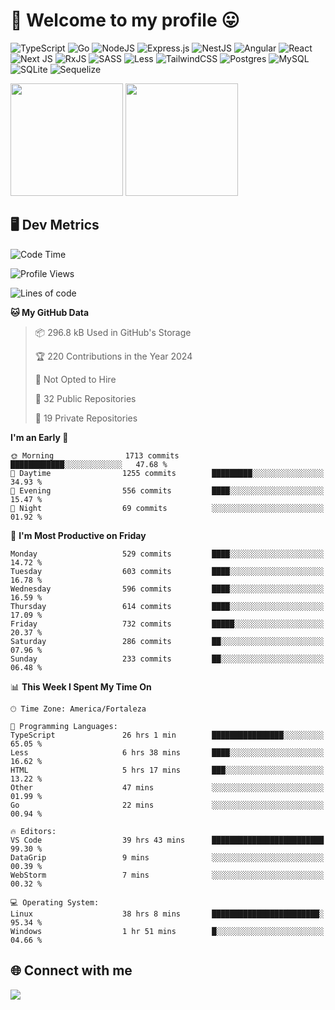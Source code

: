 # 🎉 Welcome to my profile 😛

![TypeScript](https://img.shields.io/badge/typescript-%23007ACC.svg?style=for-the-badge&logo=typescript&logoColor=white)
![Go](https://img.shields.io/badge/go-%2300ADD8.svg?style=for-the-badge&logo=go&logoColor=white)
![NodeJS](https://img.shields.io/badge/node.js-6DA55F?style=for-the-badge&logo=node.js&logoColor=white)
![Express.js](https://img.shields.io/badge/express.js-%23404d59.svg?style=for-the-badge&logo=express&logoColor=%2361DAFB)
![NestJS](https://img.shields.io/badge/nestjs-%23E0234E.svg?style=for-the-badge&logo=nestjs&logoColor=white)
![Angular](https://img.shields.io/badge/angular-%23DD0031.svg?style=for-the-badge&logo=angular&logoColor=white)
![React](https://img.shields.io/badge/react-%2320232a.svg?style=for-the-badge&logo=react&logoColor=%2361DAFB)
![Next JS](https://img.shields.io/badge/Next-black?style=for-the-badge&logo=next.js&logoColor=white)
![RxJS](https://img.shields.io/badge/rxjs-%23B7178C.svg?style=for-the-badge&logo=reactivex&logoColor=white)
![SASS](https://img.shields.io/badge/SASS-hotpink.svg?style=for-the-badge&logo=SASS&logoColor=white)
![Less](https://img.shields.io/badge/less-2B4C80?style=for-the-badge&logo=less&logoColor=white)
![TailwindCSS](https://img.shields.io/badge/tailwindcss-%2338B2AC.svg?style=for-the-badge&logo=tailwind-css&logoColor=white)
![Postgres](https://img.shields.io/badge/postgres-%23316192.svg?style=for-the-badge&logo=postgresql&logoColor=white)
![MySQL](https://img.shields.io/badge/mysql-4479A1.svg?style=for-the-badge&logo=mysql&logoColor=white)
![SQLite](https://img.shields.io/badge/sqlite-%2307405e.svg?style=for-the-badge&logo=sqlite&logoColor=white)
![Sequelize](https://img.shields.io/badge/Sequelize-52B0E7?style=for-the-badge&logo=Sequelize&logoColor=white)

<div>
  <img height="180em" src="https://github-readme-stats.vercel.app/api?username=VinicciusSantos&include_all_commits=true&count_private=true&theme=github_dark"/>
  <img height="180em" src="https://github-readme-stats.vercel.app/api/top-langs/?username=VinicciusSantos&langs_count=6&layout=compact&include_all_commits=true&count_private=true&theme=github_dark"/>
</div>

## 🖥️ Dev Metrics

<!--START_SECTION:waka-->
![Code Time](http://img.shields.io/badge/Code%20Time-1%2C816%20hrs%201%20min-blue)

![Profile Views](http://img.shields.io/badge/Profile%20Views-126-blue)

![Lines of code](https://img.shields.io/badge/From%20Hello%20World%20I%27ve%20Written-5.4%20million%20lines%20of%20code-blue)

**🐱 My GitHub Data** 

> 📦 296.8 kB Used in GitHub's Storage 
 > 
> 🏆 220 Contributions in the Year 2024
 > 
> 🚫 Not Opted to Hire
 > 
> 📜 32 Public Repositories 
 > 
> 🔑 19 Private Repositories 
 > 
**I'm an Early 🐤** 

```text
🌞 Morning                1713 commits        ████████████░░░░░░░░░░░░░   47.68 % 
🌆 Daytime                1255 commits        █████████░░░░░░░░░░░░░░░░   34.93 % 
🌃 Evening                556 commits         ████░░░░░░░░░░░░░░░░░░░░░   15.47 % 
🌙 Night                  69 commits          ░░░░░░░░░░░░░░░░░░░░░░░░░   01.92 % 
```
📅 **I'm Most Productive on Friday** 

```text
Monday                   529 commits         ████░░░░░░░░░░░░░░░░░░░░░   14.72 % 
Tuesday                  603 commits         ████░░░░░░░░░░░░░░░░░░░░░   16.78 % 
Wednesday                596 commits         ████░░░░░░░░░░░░░░░░░░░░░   16.59 % 
Thursday                 614 commits         ████░░░░░░░░░░░░░░░░░░░░░   17.09 % 
Friday                   732 commits         █████░░░░░░░░░░░░░░░░░░░░   20.37 % 
Saturday                 286 commits         ██░░░░░░░░░░░░░░░░░░░░░░░   07.96 % 
Sunday                   233 commits         ██░░░░░░░░░░░░░░░░░░░░░░░   06.48 % 
```


📊 **This Week I Spent My Time On** 

```text
🕑︎ Time Zone: America/Fortaleza

💬 Programming Languages: 
TypeScript               26 hrs 1 min        ████████████████░░░░░░░░░   65.05 % 
Less                     6 hrs 38 mins       ████░░░░░░░░░░░░░░░░░░░░░   16.62 % 
HTML                     5 hrs 17 mins       ███░░░░░░░░░░░░░░░░░░░░░░   13.22 % 
Other                    47 mins             ░░░░░░░░░░░░░░░░░░░░░░░░░   01.99 % 
Go                       22 mins             ░░░░░░░░░░░░░░░░░░░░░░░░░   00.94 % 

🔥 Editors: 
VS Code                  39 hrs 43 mins      █████████████████████████   99.30 % 
DataGrip                 9 mins              ░░░░░░░░░░░░░░░░░░░░░░░░░   00.39 % 
WebStorm                 7 mins              ░░░░░░░░░░░░░░░░░░░░░░░░░   00.32 % 

💻 Operating System: 
Linux                    38 hrs 8 mins       ████████████████████████░   95.34 % 
Windows                  1 hr 51 mins        █░░░░░░░░░░░░░░░░░░░░░░░░   04.66 % 
```


<!--END_SECTION:waka-->

## 🌐 Connect with me

<a href="https://www.linkedin.com/in/vinicius-guedes-b817aa223/"><img src="https://img.shields.io/badge/LinkedIn-0077B5?style=for-the-badge&logo=linkedin&logoColor=white"/></a>

